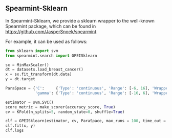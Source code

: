 Spearmint-Sklearn
---------

In Spearmint-Sklearn, we provide a sklearn wrapper to the well-known Spearmint package, which can be found in https://github.com/JasperSnoek/spearmint. 

For example, it can be used as follows: 
```python
from sklearn import svm
from spearmint.search import GPEISklearn

sx = MinMaxScaler()
dt = datasets.load_breast_cancer()
x = sx.fit_transform(dt.data)
y = dt.target

ParaSpace = {'C':     {'Type': 'continuous', 'Range': [-6, 16], 'Wrapper': np.exp2}, 
             'gamma': {'Type': 'continuous', 'Range': [-16, 6], 'Wrapper': np.exp2}}

estimator = svm.SVC()
score_metric = make_scorer(accuracy_score, True)
cv = KFold(n_splits=5, random_state=0, shuffle=True)

clf = GPEISklearn(estimator, cv, ParaSpace, max_runs = 100, time_out = 10, refit = True, verbose = True)
clf.fit(x, y)
clf.logs
```
